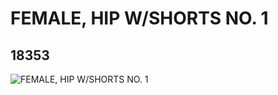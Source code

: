 # FEMALE, HIP W/SHORTS NO. 1
## 18353
![FEMALE, HIP W/SHORTS NO. 1](https://lc-www-live-s.legocdn.com/media/bricks/5/2/6082497.jpg)